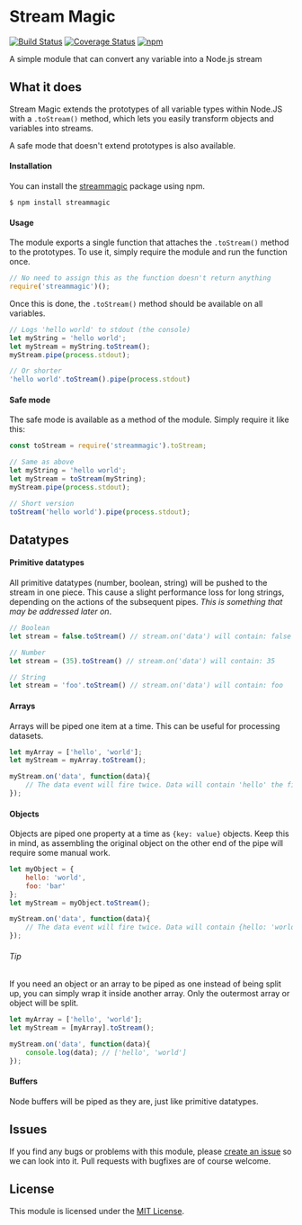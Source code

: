 # Stream Magic
[![Build Status](https://semaphoreci.com/api/v1/primetime/node-streammagic/branches/master/shields_badge.svg)](https://semaphoreci.com/primetime/node-streammagic)
[![Coverage Status](https://coveralls.io/repos/github/primetime/node-streammagic/badge.svg?branch=master)](https://coveralls.io/github/primetime/node-streammagic?branch=master)
[![npm](https://img.shields.io/npm/v/streammagic.svg)](https://www.npmjs.com/package/streammagic)

A simple module that can convert any variable into a Node.js stream

## What it does
Stream Magic extends the prototypes of all variable types within Node.JS with a `.toStream()` method, which lets you easily transform objects and variables into streams.

A safe mode that doesn't extend prototypes is also available.

#### Installation
You can install the [streammagic](https://www.npmjs.com/package/streammagic) package using npm.

```
$ npm install streammagic
```

#### Usage
The module exports a single function that attaches the `.toStream()` method to the prototypes. To use it, simply require the module and run the function once.
```Javascript
// No need to assign this as the function doesn't return anything
require('streammagic')();
```

Once this is done, the `.toStream()` method should be available on all variables.

```Javascript
// Logs 'hello world' to stdout (the console)
let myString = 'hello world';
let myStream = myString.toStream();
myStream.pipe(process.stdout);

// Or shorter
'hello world'.toStream().pipe(process.stdout)
```

#### Safe mode
The safe mode is available as a method of the module. Simply require it like this:

```Javascript
const toStream = require('streammagic').toStream;

// Same as above
let myString = 'hello world';
let myStream = toStream(myString);
myStream.pipe(process.stdout);

// Short version
toStream('hello world').pipe(process.stdout);
```

## Datatypes

#### Primitive datatypes
All primitive datatypes (number, boolean, string) will be pushed to the stream in one piece. This cause a slight performance loss for long strings, depending on the actions of the subsequent pipes. _This is something that may be addressed later on_.

```Javascript
// Boolean
let stream = false.toStream() // stream.on('data') will contain: false

// Number
let stream = (35).toStream() // stream.on('data') will contain: 35

// String
let stream = 'foo'.toStream() // stream.on('data') will contain: foo
```


#### Arrays
Arrays will be piped one item at a time. This can be useful for processing datasets.

```Javascript
let myArray = ['hello', 'world'];
let myStream = myArray.toStream();

myStream.on('data', function(data){
	// The data event will fire twice. Data will contain 'hello' the first time, 'world' the second.
});
```


#### Objects
Objects are piped one property at a time as `{key: value}` objects. Keep this in mind, as assembling the original object on the other end of the pipe will require some manual work.

```Javascript
let myObject = {
	hello: 'world',
	foo: 'bar'
};
let myStream = myObject.toStream();

myStream.on('data', function(data){
	// The data event will fire twice. Data will contain {hello: 'world'} the first time, {foo: 'bar'} the second.
});
```

###### Tip

If you need an object or an array to be piped as one instead of being split up, you can simply wrap it inside another array. Only the outermost array or object will be split.

```Javascript
let myArray = ['hello', 'world'];
let myStream = [myArray].toStream();

myStream.on('data', function(data){
	console.log(data); // ['hello', 'world']
});
```

#### Buffers
Node buffers will be piped as they are, just like primitive datatypes.

## Issues
If you find any bugs or problems with this module, please [create an issue](https://github.com/primetime/node-streammagic/issues) so we can look into it. Pull requests with bugfixes are of course welcome.

## License
This module is licensed under the [MIT License](https://github.com/primetime/node-streammagic/blob/master/license.txt).
